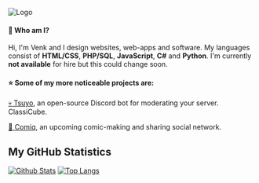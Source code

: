 ![Logo](https://i.imgur.com/3fxLLT3.png)
#### 👋 Who am I?
Hi, I'm Venk and I design websites, web-apps and software. My languages consist of **HTML/CSS**, **PHP/SQL**, **JavaScript**, **C#** and **Python**. I'm currently **not available** for hire but this could change soon.

#### ⭐ Some of my more noticeable projects are:
 [💀 Tsuyo](github.com/VenkSociety/Tsuyo), an open-source Discord bot for moderating your server.
 ClassiCube.
 
 [💬 Comiq](https://comiqapp.com), an upcoming comic-making and sharing social network.

## My GitHub Statistics
[![Github Stats](https://github-readme-stats.vercel.app/api?username=VenkSociety&show_icons=true&theme=default)](https://github.com/VenkSociety)
[![Top Langs](https://github-readme-stats.vercel.app/api/top-langs/?username=VenkSociety&layout=compact&theme=default)](https://github.com/VenkSociety)
